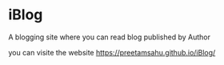 # iBlog
A blogging site where you can read blog published by Author


you can visite the website https://preetamsahu.github.io/iBlog/
